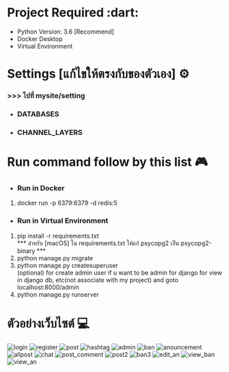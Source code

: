 <h1>Project Required :dart:</h1>
<ul>
  <li> Python Version: 3.6 [Recommend]</li>
  <li> Docker Desktop</li>
  <li> Virtual Environment </li>
 </ul>
 
 <h1>Settings [แก้ไขให้ตรงกับของตัวเอง] ⚙</h1>
<h3> >>> ไปที่ mysite/setting</h3>
 <ul> 
  <li><h3>DATABASES</h3></li>
  <li><h3>CHANNEL_LAYERS</h3></li>
</ul> 



<h1>Run command follow by this list 🎮</h1>

  <ul>
  <li><h3>Run in Docker</h3></li>
  </ul>
   <ol>
   <li>docker run -p 6379:6379 -d redis:5 </li>
  </ol>
  <ul>
    <li><h3>Run in Virtual Environment</h3></li>
  </ul>
  <ol>
   <li>pip install -r requirements.txt <br>*** สำหรับ [macOS] ใน requirements.txt ให้แก้ psycopg2 เป็น psycopg2-binary ***</li>
   <li>python manage.py migrate</li>
  <li>python manage.py createsuperuser <br>(optional) for create admin user if u want to be admin for django for view in django db, etc(not associate with my project)
and goto localhost:8000/admin
</li>
  <li>python manage.py runserver</li>
 </ol>
 
<h1>ตัวอย่างเว็บไซต์ 💻</h1>

![login](./images_for_readme/1.png)
![register](./images_for_readme/2.png)
![post](./images_for_readme/3.png)
![hashtag](./images_for_readme/4.png)
![admin](./images_for_readme/5.png)
![ban](./images_for_readme/6.png)
![anouncement](./images_for_readme/7.png)
![allpost](./images_for_readme/9.png)
![chat](./images_for_readme/10.png)
![post_comment](./images_for_readme/11.png)
![post2](./images_for_readme/12.png)
![ban3](./images_for_readme/13.png)
![edit_an](./images_for_readme/14.png)
![view_ban](./images_for_readme/15.png)
![view_an](./images_for_readme/16.png)
